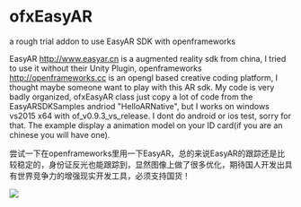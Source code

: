 # ofxEasyAR
a rough trial addon to use EasyAR SDK with openframeworks

EasyAR http://www.easyar.cn is a augmented reality sdk from china, I tried to use it without their Unity Plugin, 
openframeworks http://openframeworks.cc is an opengl based creative coding platform, I thought maybe someone want to play with this AR sdk.
My code is very badly organized, ofxEasyAR class just copy a lot of code from the EasyARSDKSamples andriod "HelloARNative", but I works on windows vs2015 x64 with of_v0.9.3_vs_release. I dont do android or ios test, sorry for that. The example display a animation model on your ID card(if you are an chinese you will have one).

尝试一下在openframeworks里用一下EasyAR，总的来说EasyAR的跟踪还是比较稳定的，身份证反光也能跟踪到，显然图像上做了很多优化，期待国人开发出具有世界竞争力的增强现实开发工具，必须支持国货！

![](https://github.com/weihuan/ofxEasyAR/blob/master/ofxEasyAR.png)
